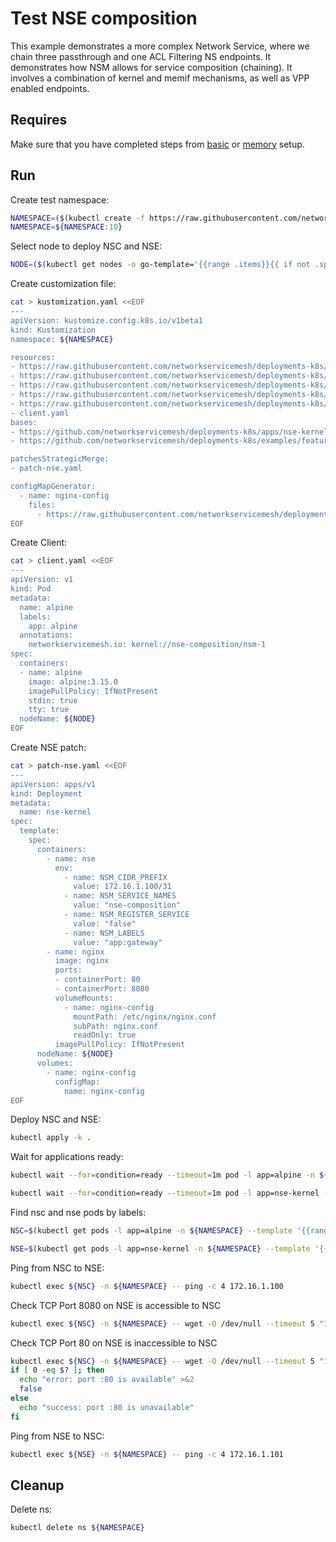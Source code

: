 # Test NSE composition

This example demonstrates a more complex Network Service, where we chain three passthrough and one ACL Filtering NS endpoints.
It demonstrates how NSM allows for service composition (chaining).
It involves a combination of kernel and memif mechanisms, as well as VPP enabled endpoints.

## Requires

Make sure that you have completed steps from [basic](../../basic) or [memory](../../memory) setup.

## Run

Create test namespace:
```bash
NAMESPACE=($(kubectl create -f https://raw.githubusercontent.com/networkservicemesh/deployments-k8s/dd875e768190907804ee83ca1412eae997d67871/examples/features/namespace.yaml)[0])
NAMESPACE=${NAMESPACE:10}
```

Select node to deploy NSC and NSE:
```bash
NODE=($(kubectl get nodes -o go-template='{{range .items}}{{ if not .spec.taints  }}{{index .metadata.labels "kubernetes.io/hostname"}} {{end}}{{end}}')[0])
```

Create customization file:
```bash
cat > kustomization.yaml <<EOF
---
apiVersion: kustomize.config.k8s.io/v1beta1
kind: Kustomization
namespace: ${NAMESPACE}

resources:
- https://raw.githubusercontent.com/networkservicemesh/deployments-k8s/dd875e768190907804ee83ca1412eae997d67871/examples/features/nse-composition/config-file.yaml
- https://raw.githubusercontent.com/networkservicemesh/deployments-k8s/dd875e768190907804ee83ca1412eae997d67871/examples/features/nse-composition/passthrough-1.yaml
- https://raw.githubusercontent.com/networkservicemesh/deployments-k8s/dd875e768190907804ee83ca1412eae997d67871/examples/features/nse-composition/passthrough-2.yaml
- https://raw.githubusercontent.com/networkservicemesh/deployments-k8s/dd875e768190907804ee83ca1412eae997d67871/examples/features/nse-composition/passthrough-3.yaml
- https://raw.githubusercontent.com/networkservicemesh/deployments-k8s/dd875e768190907804ee83ca1412eae997d67871/examples/features/nse-composition/nse-composition-ns.yaml
- client.yaml
bases:
- https://github.com/networkservicemesh/deployments-k8s/apps/nse-kernel?ref=dd875e768190907804ee83ca1412eae997d67871
- https://github.com/networkservicemesh/deployments-k8s/examples/features/nse-composition/nse-firewall?ref=dd875e768190907804ee83ca1412eae997d67871

patchesStrategicMerge:
- patch-nse.yaml

configMapGenerator:
  - name: nginx-config
    files:
      - https://raw.githubusercontent.com/networkservicemesh/deployments-k8s/dd875e768190907804ee83ca1412eae997d67871/examples/features/nse-composition/nginx.conf
EOF
```

Create Client:
```bash
cat > client.yaml <<EOF
---
apiVersion: v1
kind: Pod
metadata:
  name: alpine
  labels:
    app: alpine    
  annotations:
    networkservicemesh.io: kernel://nse-composition/nsm-1
spec:
  containers:
  - name: alpine
    image: alpine:3.15.0
    imagePullPolicy: IfNotPresent
    stdin: true
    tty: true
  nodeName: ${NODE}
EOF
```


Create NSE patch:
```bash
cat > patch-nse.yaml <<EOF
---
apiVersion: apps/v1
kind: Deployment
metadata:
  name: nse-kernel
spec:
  template:
    spec:
      containers:
        - name: nse
          env:
            - name: NSM_CIDR_PREFIX
              value: 172.16.1.100/31
            - name: NSM_SERVICE_NAMES
              value: "nse-composition"
            - name: NSM_REGISTER_SERVICE
              value: "false"
            - name: NSM_LABELS
              value: "app:gateway"
        - name: nginx
          image: nginx
          ports:
          - containerPort: 80
          - containerPort: 8080
          volumeMounts:
            - name: nginx-config
              mountPath: /etc/nginx/nginx.conf
              subPath: nginx.conf
              readOnly: true
          imagePullPolicy: IfNotPresent
      nodeName: ${NODE}
      volumes:
        - name: nginx-config
          configMap:
            name: nginx-config
EOF
```

Deploy NSC and NSE:
```bash
kubectl apply -k .
```

Wait for applications ready:
```bash
kubectl wait --for=condition=ready --timeout=1m pod -l app=alpine -n ${NAMESPACE}
```
```bash
kubectl wait --for=condition=ready --timeout=1m pod -l app=nse-kernel -n ${NAMESPACE}
```

Find nsc and nse pods by labels:
```bash
NSC=$(kubectl get pods -l app=alpine -n ${NAMESPACE} --template '{{range .items}}{{.metadata.name}}{{"\n"}}{{end}}')
```
```bash
NSE=$(kubectl get pods -l app=nse-kernel -n ${NAMESPACE} --template '{{range .items}}{{.metadata.name}}{{"\n"}}{{end}}')
```

Ping from NSC to NSE:
```bash
kubectl exec ${NSC} -n ${NAMESPACE} -- ping -c 4 172.16.1.100
```

Check TCP Port 8080 on NSE is accessible to NSC
```bash
kubectl exec ${NSC} -n ${NAMESPACE} -- wget -O /dev/null --timeout 5 "172.16.1.100:8080"
```

Check TCP Port 80 on NSE is inaccessible to NSC
```bash
kubectl exec ${NSC} -n ${NAMESPACE} -- wget -O /dev/null --timeout 5 "172.16.1.100:80"
if [ 0 -eq $? ]; then
  echo "error: port :80 is available" >&2
  false
else
  echo "success: port :80 is unavailable"
fi
```

Ping from NSE to NSC:
```bash
kubectl exec ${NSE} -n ${NAMESPACE} -- ping -c 4 172.16.1.101
```

## Cleanup

Delete ns:
```bash
kubectl delete ns ${NAMESPACE}
```
